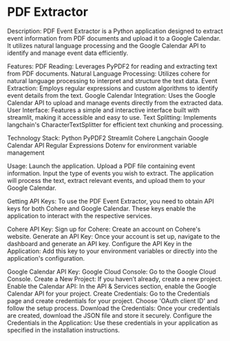# PDF Extractor

Description:
PDF Event Extractor is a Python application designed to extract event information from PDF documents and upload it to a Google Calendar. It utilizes natural language processing and the Google Calendar API to identify and manage event data efficiently.

Features:
PDF Reading: Leverages PyPDF2 for reading and extracting text from PDF documents.
Natural Language Processing: Utilizes cohere for natural language processing to interpret and structure the text data.
Event Extraction: Employs regular expressions and custom algorithms to identify event details from the text.
Google Calendar Integration: Uses the Google Calendar API to upload and manage events directly from the extracted data.
User Interface: Features a simple and interactive interface built with streamlit, making it accessible and easy to use.
Text Splitting: Implements langchain's CharacterTextSplitter for efficient text chunking and processing.

Technology Stack:
Python
PyPDF2
Streamlit
Cohere
Langchain
Google Calendar API
Regular Expressions
Dotenv for environment variable management

Usage:
Launch the application.
Upload a PDF file containing event information.
Input the type of events you wish to extract.
The application will process the text, extract relevant events, and upload them to your Google Calendar.

Getting API Keys:
To use the PDF Event Extractor, you need to obtain API keys for both Cohere and Google Calendar. These keys enable the application to interact with the respective services.

Cohere API Key:
Sign up for Cohere: Create an account on Cohere's website.
Generate an API Key: Once your account is set up, navigate to the dashboard and generate an API key.
Configure the API Key in the Application: Add this key to your environment variables or directly into the application's configuration.

Google Calendar API Key:
Google Cloud Console: Go to the Google Cloud Console.
Create a New Project: If you haven’t already, create a new project.
Enable the Calendar API: In the API & Services section, enable the Google Calendar API for your project.
Create Credentials: Go to the Credentials page and create credentials for your project. Choose 'OAuth client ID' and follow the setup process.
Download the Credentials: Once your credentials are created, download the JSON file and store it securely.
Configure the Credentials in the Application: Use these credentials in your application as specified in the installation instructions.

